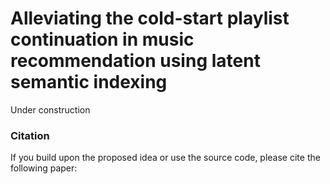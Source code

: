 # Alleviating the cold-start playlist continuation in music recommendation using latent semantic indexing
Under construction


### Citation
If you build upon the proposed idea or use the source code, please cite the following paper:
